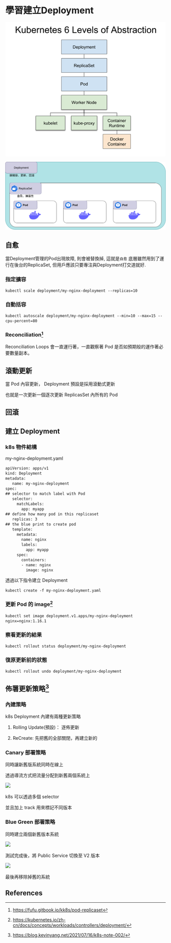 # 學習建立Deployment

![](k8s_6_levels_abs.png)

![](deployment_composite.png)

## 自愈
當Deployment管理的Pod出現故障, 則會被替換掉, 這就是```自愈```
底層雖然用到了運行在後台的ReplicaSet, 但用戶應該只要專注與Deployment打交道就好.


### 指定擴容
```shell=
kubectl scale deployment/my-nginx-deployment --replicas=10
```
### 自動括容

```shell=
kubectl autoscale deployment/my-nginx-deployment --min=10 --max=15 --cpu-percent=80
```

### Reconciliation[^1]

Reconciliation Loops 會一直運行著，一直觀察著 Pod 是否如預期般的運作著必要數量副本。 

## 滾動更新

當 Pod 內容更新， Deployment 預設是採用滾動式更新

也就是一次更新一個逐次更新 ReplicasSet 內所有的 Pod

## 回滾

## 建立 Deployment

### k8s 物件結構

my-nginx-deployment.yaml

```yaml==
apiVersion: apps/v1
kind: Deployment
metadata:
   name: my-nginx-deployment
spec:
## selector to match label with Pod
   selector:
     matchLabels:
       app: myapp
## define how many pod in this replicaset	   
   replicas: 3
## the blue print to create pod
   template:
     metadata:
       name: nginx
       labels:
         app: myapp
     spec:
       containers:
       - name: nginx
         image: nginx
```

透過以下指令建立 Deployment
```shell=
kubectl create -f my-nginx-deployment.yaml
```

### 更新 Pod 的 image[^2]

```shell=
kubectl set image deployment.v1.apps/my-nginx-deployment nginx=nginx:1.16.1
```

### 察看更新的結果

```shell=
kubectl rollout status deployment/my-nginx-deployment
```

### 復原更新前的狀態

```shell=
kubectl rollout undo deployment/my-nginx-deployment
```

## 佈署更新策略[^3]

### 內建策略

k8s Deployment 內建有兩種更新策略

1. Rolling Update(預設)： 逐佈更新

2. ReCreate: 先把舊的全部關閉，再建立新的

### Canary 部署策略

同時讓新舊版系統同時在線上

透過導流方式把流量分配到新舊兩個系統上

![](https://i.imgur.com/9YDCu8k.png)

k8s 可以透過多個 selector

並且加上 track 用來標記不同版本

### Blue Green 部署策略

同時建立兩個新舊版本系統

![](https://i.imgur.com/tbcg1Sz.png)

測試完成後，將 Public Service 切換至 V2 版本

![](https://i.imgur.com/xWnmrEr.png)

最後再移除掉舊的系統

## References

[^1]: https://fufu.gitbook.io/kk8s/pod-replicaset

[^2]: https://kubernetes.io/zh-cn/docs/concepts/workloads/controllers/deployment/

[^3]: https://blog.kevinyang.net/2021/07/16/k8s-note-002/